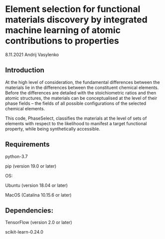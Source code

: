 # Element selection for functional materials discovery by integrated machine learning of atomic contributions to properties

8.11.2021 Andrij Vasylenko


## Introduction

At the high level of consideration, the fundamental differences between the materials lie in the differences between the constituent chemical elements. Before the differences are detailed with the stoichiometric ratios and then atomic structures, the materials can be conceptualised at the level of their phase fields – the fields of all possible configurations of the selected chemical elements.

This code, PhaseSelect, classifies the materials at the level of sets of elements with respect to the likelihood to manifest a target functional property, while being synthetically accessible.


## Requirements

python-3.7

pip (version 19.0 or later)

OS:

Ubuntu (version 18.04 or later)

MacOS (Catalina 10.15.6 or later)


## Dependencies:

TensorFlow (version 2.0 or later)

scikit-learn-0.24.0
